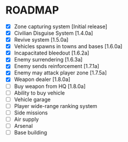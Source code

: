 # ROADMAP
- [x] Zone capturing system [Initial release]
- [x] Civilian Disguise System [1.4.0a]
- [x] Revive system [1.5.0a]
- [x] Vehicles spawns in towns and bases [1.6.0a]
- [x] Incapacitated bleedout [1.6.2a]
- [x] Enemy surrendering [1.6.3a]
- [x] Enemy sends reinforcement [1.7.1a]
- [x] Enemy may attack player zone [1.7.5a]
- [x] Weapon dealer [1.8.0a]
- [ ] Buy weapon from HQ [1.8.0a]
- [ ] Ability to buy vehicle
- [ ] Vehicle garage
- [ ] Player wide-range ranking system
- [ ] Side missions
- [ ] Air supply
- [ ] Arsenal
- [ ] Base building
